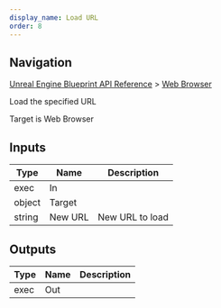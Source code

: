 ```yaml
---
display_name: Load URL
order: 8
---
```

## Navigation

[Unreal Engine Blueprint API Reference](https://dev.epicgames.com/documentation/en-us/unreal-engine/BlueprintAPI) > [Web Browser](https://dev.epicgames.com/documentation/en-us/unreal-engine/BlueprintAPI/WebBrowser)

Load the specified URL

Target is Web Browser

## Inputs

| Type | Name | Description |
| --- | --- | --- |
| exec | In |  |
| object | Target |  |
| string | New URL | New URL to load |

## Outputs

| Type | Name | Description |
| --- | --- | --- |
| exec | Out |  |
